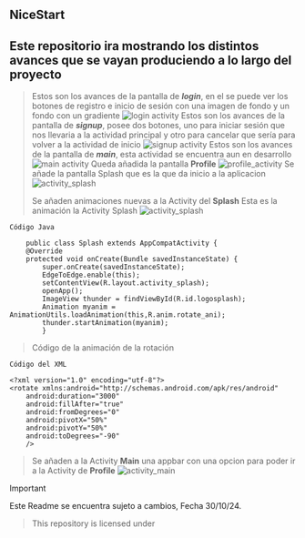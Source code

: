 ## NiceStart

## Este **repositorio** ira mostrando los distintos avances que se vayan produciendo a lo largo del proyecto
>Estos son los avances de la pantalla de ***login***, en el se puede ver los botones de registro e inicio de sesión con una imagen de fondo y un fondo con un gradiente
![login activity](img/login.png)
>Estos son los avances de la pantalla de ***signup***, posee dos botones, uno para iniciar sesión que nos llevaria a la actividad principal y otro para cancelar que sería para volver a la actividad de inicio
![signup activity](img/signup.png)
>Estos son los avances de la pantalla de ***main***, esta actividad se encuentra aun en desarrollo
![main activity](img/main.png)
> Queda añadida la pantalla **Profile**
![profile_activity](img/profile.png)
>Se añade la pantalla Splash que es la que da inicio a la aplicacion
![activity_splash](img/splash.png)
> 
> Se añaden animaciones nuevas a la Activity del **Splash**
>Esta es la animación la Activity Splash
![activity_splash](videos/splash.gif) 
```    
Código Java

    public class Splash extends AppCompatActivity {
    @Override
    protected void onCreate(Bundle savedInstanceState) {
        super.onCreate(savedInstanceState);
        EdgeToEdge.enable(this);
        setContentView(R.layout.activity_splash);
        openApp();
        ImageView thunder = findViewById(R.id.logosplash);
        Animation myanim = AnimationUtils.loadAnimation(this,R.anim.rotate_ani);
        thunder.startAnimation(myanim);
        }
```
>Código de la animación de la rotación
```
Código del XML

<?xml version="1.0" encoding="utf-8"?>
<rotate xmlns:android="http://schemas.android.com/apk/res/android"
    android:duration="3000"
    android:fillAfter="true"
    android:fromDegrees="0"
    android:pivotX="50%"
    android:pivotY="50%"
    android:toDegrees="-90"
    />
```

>Se añaden a la Activity **Main** una appbar con una opcion para poder ir a la Activity de **Profile**
>![activity_main](img/mainV2.png)

>[!IMPORTANT]
>
>Este Readme se encuentra sujeto a cambios, Fecha 30/10/24.

>This repository is licensed under